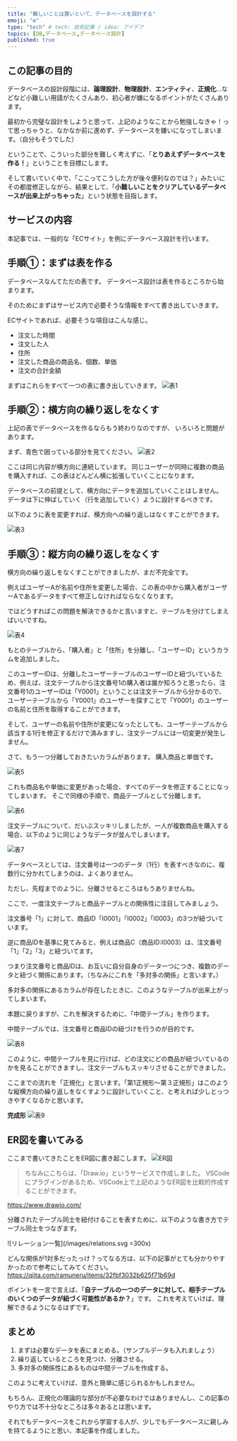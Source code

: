 ```yaml
---
title: "難しいことは置いといて、データベースを設計する"
emoji: "⚙️"
type: "tech" # tech: 技術記事 / idea: アイデア
topics: [DB,データベース,データベース設計]
published: true
---
```


## この記事の目的

データベースの設計段階には、**論理設計**、**物理設計**、**エンティティ**、**正規化**...などなど小難しい用語がたくさんあり、初心者が嫌になるポイントがたくさんあります。

最初から完璧な設計をしようと思って、上記のようなことから勉強しなきゃ！って思っちゃうと、なかなか前に進めず、データベースを嫌いになってしまいます。（自分もそうでした）

ということで、こういった部分を難しく考えずに、「**とりあえずデータベースを作る！**」ということを目標にします。

そして書いていく中で、「ここってこうした方が後々便利なのでは？」みたいにその都度修正しながら、結果として、「**小難しいことをクリアしているデータベースが出来上がっちゃった**」という状態を目指します。

## サービスの内容
本記事では、一般的な「ECサイト」を例にデータベース設計を行います。


## 手順①：まずは表を作る
データベースなんてただの表です。
データベース設計は表を作るところから始まります。

そのためにまずはサービス内で必要そうな情報をすべて書き出していきます。

ECサイトであれば、必要そうな項目はこんな感じ。
- 注文した時間
- 注文した人
- 住所
- 注文した商品の商品名、個数、単価
- 注文の合計金額


まずはこれらをすべて一つの表に書き出していきます。
![表1](/images/zenn_DB_1.png)


## 手順②：横方向の繰り返しをなくす

上記の表でデータベースを作るならもう終わりなのですが、
いろいろと問題があります。

まず、青色で囲っている部分を見てください。
![表2](/images/zenn_DB_2.png)

ここは同じ内容が横方向に連続しています。
同じユーザーが同時に複数の商品を購入すれば、この表はどんどん横に拡張していくことになります。

データベースの前提として、横方向にデータを追加していくことはしません。
データは下に伸ばしていく（行を追加していく）ように設計するべきです。

以下のように表を変更すれば、横方向への繰り返しはなくすことができます。

![表3](/images/zenn_DB_3.png)


## 手順③：縦方向の繰り返しをなくす

横方向の繰り返しをなくすことができましたが、まだ不完全です。

例えばユーザーAが名前や住所を変更した場合、この表の中から購入者がユーザーAであるデータをすべて修正しなければならなくなります。

ではどうすればこの問題を解決できるかと言いますと、テーブルを分けてしまえばいいですね。

![表4](/images/zenn_DB_4.png)

もとのテーブルから、「購入者」と「住所」を分離し、「ユーザーID」というカラムを追加しました。

このユーザーIDは、分離したユーザーテーブルのユーザーIDと紐づいているため、例えば、注文テーブルから注文番号1の購入者は誰か知ろうと思ったら、注文番号1のユーザーIDは「Y0001」ということは注文テーブルから分かるので、ユーザーテーブルから「Y0001」のユーザーを探すことで「Y0001」のユーザーの名前と住所を取得することができます。


そして、ユーザーの名前や住所が変更になったとしても、ユーザーテーブルから該当する1行を修正するだけで済みますし、注文テーブルには一切変更が発生しません。


さて、もう一つ分離しておきたいカラムがあります。
購入商品と単価です。

![表5](/images/zenn_DB_5.png)


これも商品名や単価に変更があった場合、すべてのデータを修正することになってしまいます。
そこで同様の手順で、商品テーブルとして分離します。

![表6](/images/zenn_DB_6.png)


注文テーブルについて、だいぶスッキリしましたが、一人が複数商品を購入する場合、以下のように同じようなデータが並んでしまいます。

![表7](/images/zenn_DB_7.png)

データベースとしては、注文番号は一つのデータ（1行）を表すべきなのに、複数行に分かれてしまうのは、よくありません。

ただし、先程までのように、分離させるところはもうありませんね。


ここで、一度注文テーブルと商品テーブルとの関係性に注目してみましょう。

注文番号「1」に対して、商品ID「I0001」「I0002」「I0003」の3つが紐づいています。

逆に商品IDを基準に見てみると、例えば商品C（商品ID:I0003）は、注文番号「1」「2」「3」と紐づいてます。

つまり注文番号と商品IDは、お互いに自分自身のデータ一つにつき、複数のデータと紐づく関係にあります。（ちなみにこれを「多対多の関係」と言います。）

多対多の関係にあるカラムが存在したときに、このようなテーブルが出来上がってしまいます。

本題に戻りますが、これを解決するために、「中間テーブル」を作ります。

中間テーブルでは、注文番号と商品IDの紐づけを行うのが目的です。

![表8](/images/zenn_DB_8.png)


このように、中間テーブルを見に行けば、どの注文にどの商品が紐づいているのかを見ることができますし、注文テーブルもスッキリさせることができました。

ここまでの流れを「正規化」と言います。「第1正規形〜第３正規形」はこのような縦横方向の繰り返しをなくすように設計していくこと、と考えれば少しとっつきやすくなるかと思います。

**完成形**
![表9](/images/zenn_DB_9.png)

## ER図を書いてみる

ここまで書いてきたことをER図に書き起こします。
![ER図](/images/zenn_DB_er.svg)

> ちなみにこちらは、「Draw.io」というサービスで作成しました。
VSCodeにプラグインがあるため、VSCode上で上記のようなER図を比較的作成することができます。

https://www.drawio.com/

分離されたテーブル同士を紐付けることを表すために、以下のような書き方でテーブル同士をつなぎます。

![リレーション一覧](/images/relations.svg =300x)

どんな関係が1対多だったっけ？ってなる方は、以下の記事がとても分かりやすかったので参考にしてみてください。
https://qiita.com/ramuneru/items/32fbf3032b625f71b69d


ポイントを一言で言えば、「**自テーブルの一つのデータに対して、相手テーブルのいくつのデータが紐づく可能性があるか？**」です。
これを考えていけば、理解できるようになるはずです。


## まとめ

1. まずは必要なデータを表にまとめる。（サンプルデータも入れましょう）
2. 繰り返しているところを見つけ、分離させる。
3. 多対多の関係性にあるものは中間テーブルを作成する。

このように考えていけば、意外と簡単に感じられるかもしれません。

もちろん、正規化の理論的な部分が不必要なわけではありませんし、この記事のやり方では不十分なところは多々あるとは思います。

それでもデータベースをこれから学習する人が、少しでもデータベースに親しみを持てるようにと思い、本記事を作成しました。
